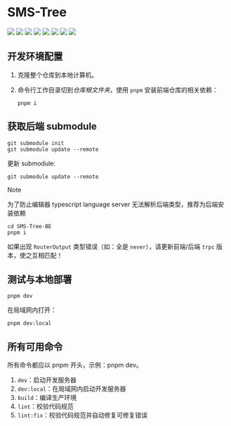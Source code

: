 # SMS-Tree

![](https://img.shields.io/badge/TypeScript-007ACC?style=flat-square&logo=typescript&logoColor=white)
[![](https://img.shields.io/badge/Vue.js-35495E?style=flat-square&logo=vue.js&logoColor=4FC08D)](https://vuejs.org/)
[![](https://img.shields.io/badge/Vite-B73BFE?style=flat-square&logo=vite&logoColor=FFD62E)](https://vitejs.dev/)
[![](https://img.shields.io/badge/Element%20Plus-409EFF?style=flat-square)](https://element-plus.org/)
[![](https://img.shields.io/badge/Pinia-f7d336?style=flat-square)](https://pinia.vuejs.org/)
[![](https://img.shields.io/badge/TRPC-398ccb?style=flat-square&logo=trpc&logoColor=white)](https://trpc.io/)
[![](https://img.shields.io/badge/Fuse.js-a684c6?style=flat-square)](https://www.fusejs.io/)
[![](https://img.shields.io/badge/VueUse-44bd87?style=flat-square)](https://vueuse.org/)

## 开发环境配置

1. 克隆整个仓库到本地计算机。

2. 命令行工作目录切到*仓库根文件夹*，使用 `pnpm` 安装前端仓库的相关依赖：
    ```shell
    pnpm i
    ```

## 获取后端 submodule

```shell
git submodule init
git submodule update --remote
```

更新 submodule:
```shell
git submodule update --remote
```

> [!NOTE]
> 为了防止编辑器 typescript language server 无法解析后端类型，推荐为后端安装依赖
>
> ```shell
> cd SMS-Tree-BE
> pnpm i
> ```
> 
> 如果出现 `RouterOutput` 类型错误（如：全是 `never`），请更新前端/后端 `trpc` 版本，使之互相匹配！

## 测试与本地部署

```shell
pnpm dev
```

在局域网内打开：
```shell
pnpm dev:local
```

## 所有可用命令
所有命令都应以 pnpm 开头，示例：pnpm dev。

1. `dev`：启动开发服务器
1. `dev:local`：在局域网内启动开发服务器
2. `build`：编译生产环境
3. `lint`：校验代码规范
4. `lint:fix`：校验代码规范并自动修复可修复错误
